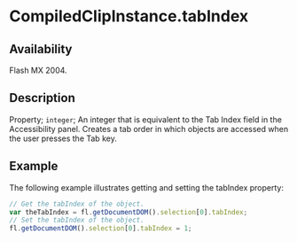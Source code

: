 # CompiledClipInstance.tabIndex

## Availability

Flash MX 2004.

## Description

Property; `integer`; An integer that is equivalent to the Tab Index field in the Accessibility panel. Creates a tab order in which objects are accessed when the user presses the Tab key.

## Example

The following example illustrates getting and setting the tabIndex property:

```javascript
// Get the tabIndex of the object.
var theTabIndex = fl.getDocumentDOM().selection[0].tabIndex;
// Set the tabIndex of the object.
fl.getDocumentDOM().selection[0].tabIndex = 1;
```
